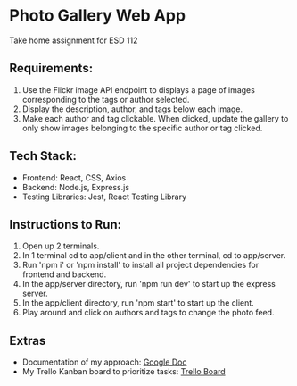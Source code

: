 # Photo Gallery Web App
Take home assignment for ESD 112

## Requirements:
1. Use the Flickr image API endpoint to displays a page of images corresponding to the tags or author selected.
2. Display the description, author, and tags below each image.
3. Make each author and tag clickable. When clicked, update the gallery to only show images belonging to the specific author or tag clicked.

## Tech Stack:
- Frontend: React, CSS, Axios
- Backend: Node.js, Express.js
- Testing Libraries: Jest, React Testing Library

## Instructions to Run:
1. Open up 2 terminals.
2. In 1 terminal cd to app/client and in the other terminal, cd to app/server.
3. Run 'npm i' or 'npm install' to install all project dependencies for frontend and backend.
4. In the app/server directory, run 'npm run dev' to start up the express server.
5. In the app/client directory, run 'npm start' to start up the client.
6. Play around and click on authors and tags to change the photo feed.

## Extras
- Documentation of my approach: [Google Doc](https://docs.google.com/document/d/1PTLstupRVe5WwW8U4-bcjKEaK-PqE-UJ21hZGa002fk/edit?usp=sharing)
- My Trello Kanban board to prioritize tasks: [Trello Board](https://trello.com/invite/b/jV0wSItE/98dcebdfc6825f78748e6bbe8ba9023c/esd-112-junior-web-dev-activity)